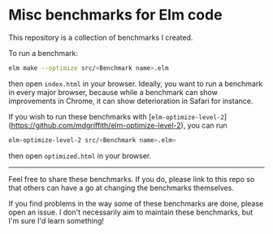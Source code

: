 # Misc benchmarks for Elm code

This repository is a collection of benchmarks I created.

To run a benchmark:

```bash
elm make --optimize src/<Benchmark name>.elm
```

then open `index.html` in your browser. Ideally, you want to run a benchmark in every major browser,
because while a benchmark can show improvements in Chrome, it can show deterioration in Safari for instance.

If you wish to run these benchmarks with [`elm-optimize-level-2`]
(https://github.com/mdgriffith/elm-optimize-level-2), you can run

```bash
elm-optimize-level-2 src/<Benchmark name>.elm>
```

then open `optimized.html` in your browser.

---

Feel free to share these benchmarks. If you do, please link to this repo
so that others can have a go at changing the benchmarks themselves.

If you find problems in the way some of these benchmarks are done, please open an issue.
I don't necessarily aim to maintain these benchmarks, but I'm sure I'd learn something!